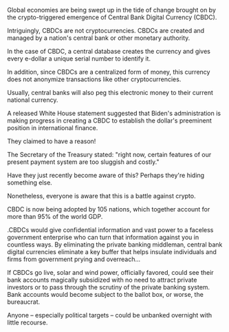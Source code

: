 Global economies are being swept up in the tide of change brought on by the crypto-triggered emergence of Central Bank Digital Currency (CBDC).

Intriguingly, CBDCs are not cryptocurrencies. CBDCs are created and managed by a nation's central bank or other monetary authority.

In the case of CBDC, a central database creates the currency and gives every e-dollar a unique serial number to identify it.

In addition, since CBDCs are a centralized form of money, this currency does not anonymize transactions like other cryptocurrencies.

Usually, central banks will also peg this electronic money to their current national currency.

A released White House statement suggested that Biden's administration is making progress in creating a CBDC to establish the dollar's preeminent position in 
international finance.

They claimed to have a reason!

The Secretary of the Treasury stated: "right now, certain features of our present payment system are too sluggish and costly."

Have they just recently become aware of this? Perhaps they're hiding something else.

Nonetheless, everyone is aware that this is a battle against crypto.

CBDC is now being adopted by 105 nations, which together account for more than 95% of the world GDP.



.CBDCs would give confidential information and vast power to a faceless government enterprise who can turn that information against you in countless ways. By eliminating the private banking middleman, central bank digital currencies eliminate a key buffer that helps insulate individuals and firms from government prying and overreach...

If CBDCs go live, solar and wind power, officially favored, could see their bank accounts magically subsidized with no need to attract private investors or to pass through the scrutiny of the private banking system. Bank accounts would become subject to the ballot box, or worse, the bureaucrat.

Anyone – especially political targets – could be unbanked overnight with little recourse. 
